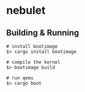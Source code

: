 # nebulet

## Building & Running
```
# install bootimage
$> cargo install bootimage

# compile the kernel
$> bootimage build

# run qemu
$> cargo boot
```